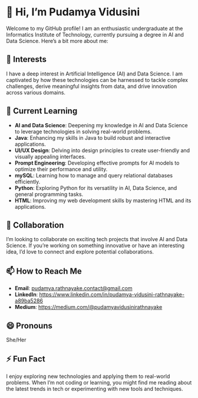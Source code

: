 # 👋 Hi, I’m Pudamya Vidusini

Welcome to my GitHub profile! I am an enthusiastic undergraduate at the Informatics Institute of Technology, currently pursuing a degree in AI and Data Science. Here’s a bit more about me:

## 👀 Interests
I have a deep interest in Artificial Intelligence (AI) and Data Science. I am captivated by how these technologies can be harnessed to tackle complex challenges, derive meaningful insights from data, and drive innovation across various domains.

## 🌱 Current Learning
- **AI and Data Science**: Deepening my knowledge in AI and Data Science to leverage technologies in solving real-world problems.
- **Java**: Enhancing my skills in Java to build robust and interactive applications.
- **UI/UX Design**: Delving into design principles to create user-friendly and visually appealing interfaces.
- **Prompt Engineering**: Developing effective prompts for AI models to optimize their performance and utility.
- **mySQL**: Learning how to manage and query relational databases efficiently.
- **Python**: Exploring Python for its versatility in AI, Data Science, and general programming tasks.
- **HTML**: Improving my web development skills by mastering HTML and its applications.



## 💞️ Collaboration
I’m looking to collaborate on exciting tech projects that involve AI and Data Science. If you’re working on something innovative or have an interesting idea, I’d love to connect and explore potential collaborations.

## 📫 How to Reach Me
- **Email**: pudamya.rathnayake.contact@gmail.com
- **LinkedIn**: https://www.linkedin.com/in/pudamya-vidusini-rathnayake-a89ba5286
- **Medium**: https://medium.com/@pudamyavidusinirathnayake

## 😄 Pronouns
She/Her

## ⚡ Fun Fact
I enjoy exploring new technologies and applying them to real-world problems. When I’m not coding or learning, you might find me reading about the latest trends in tech or experimenting with new tools and techniques.
